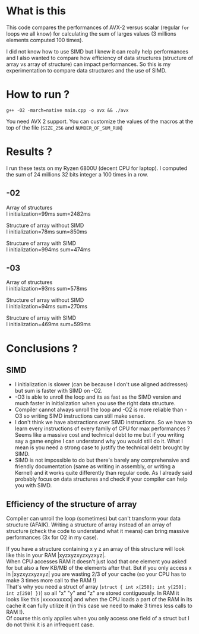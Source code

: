 # What is this
This code compares the performances of AVX-2 versus scalar (regular `for` loops we all know) for calculating the sum of larges values (3 millions elements computed 100 times).

I did not know how to use SIMD but I knew it can really help performances and I also wanted to compare how efficiency of data structures (structure of array vs array of structure) can impact performances. So this is my experimentation to compare data structures and the use of SIMD.

# How to run ?
`g++ -O2 -march=native main.cpp -o avx && ./avx`

You need AVX 2 support. You can customize the values of the macros at the top of the file (`SIZE_256` and `NUMBER_OF_SUM_RUN`)

# Results ?
I run these tests on my Ryzen 6800U (decent CPU for laptop). I computed the sum of 24 millions 32 bits integer a 100 times in a row.

## -02
Array of structures \
I initialization=99ms sum=2482ms

Structure of array without SIMD \
I initialization=78ms sum=850ms

Structure of array with SIMD \
I initialization=994ms sum=474ms

## -03
Array of structures \
I initialization=93ms sum=578ms

Structure of array without SIMD \
I initialization=94ms sum=270ms

Structure of array with SIMD \
I initialization=469ms sum=599ms

# Conclusions ?

## SIMD
- I initialization is slower (can be because I don't use aligned addresses) but sum is faster with SIMD on -O2.
- -O3 is able to unroll the loop and its as fast as the SIMD version and much faster in initialization when you use the right data structure.
- Compiler cannot always unroll the loop and -O2 is more reliable than -O3 so writing SIMD instructions can still make sense.
- I don't think we have abstractions over SIMD instructions. So we have to learn every instructions of every family of CPU for max performances ? Seems like a massive cost and technical debt to me but if you writing say a game engine I can understand why you would still do it. What I mean is you need a strong case to justify the technical debt brought by SIMD.
- SIMD is not impossible to do but there's barely any comprehensive and friendly documentation (same as writing in assembly, or writing a Kernel) and it works quite differently than regular code. As I already said probably focus on data structures and check if your compiler can help you with SIMD.

## Efficiency of the structure of array
 Compiler can unroll the loop (sometimes) but can't transform your data structure (AFAIK). Writing a structure of array instead of an array of structure (check the code to understand what it means) can bring massive performances (3x for O2 in my case).

If you have a structure containing x y z an array of this structure will look like this in your RAM |xyzxyzxyzxyzxyz|. \
When CPU accesses RAM it doesn't just load that one element you asked for but also a few KB/MB of the elements after that. But if you only access x in |xyzxyzxyzxyz| you are wasting 2/3 of your cache (so your CPU has to make 3 times more call to the RAM !) \
That's why you need a struct of array (`struct { int x[250]; int y[250]; int z[250] })`) so all "x" "y" and "z" are stored contiguously. In RAM it looks like this |xxxxxxxxxx| and when the CPU loads a part of the RAM in its cache it can fully utilize it (in this case we need to make 3 times less calls to RAM !). \
Of course this only applies when you only access one field of a struct but I do not think it is an infrequent case.
